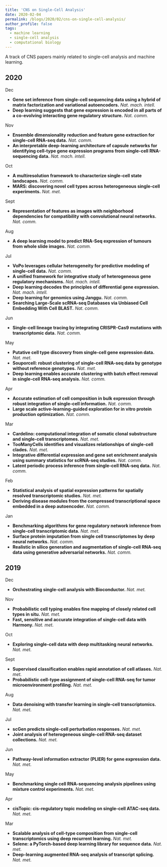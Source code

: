```yaml
---
title: 'CNS on Single-Cell Analysis'
date: 2020-02-04
permalink: /blogs/2020/02/cns-on-single-cell-analysis/
author_profile: false
tags:
  - machine learning
  - single-cell analysis
  - computational biology
---
```


A track of CNS papers mainly related to single-cell analysis and machine learning.


## 2020

Dec
- **Gene set inference from single-cell sequencing data using a hybrid of matrix factorization and variational autoencoders.** *Nat. mach. intell.*
- **Deep learning suggests that gene expression is encoded in all parts of a co-evolving interacting gene regulatory structure.** *Nat. comm.*

Nov
- **Ensemble dimensionality reduction and feature gene extraction for single-cell RNA-seq data.** *Nat. comm.*
- **An interpretable deep-learning architecture of capsule networks for identifying cell-type gene expression programs from single-cell RNA-sequencing data.** *Nat. mach. intell.*

Oct
- **A multiresolution framework to characterize single-cell state landscapes.** *Nat. comm.*
- **MARS: discovering novel cell types across heterogeneous single-cell experiments.** *Nat. met.*

Sept
- **Representation of features as images with neighborhood dependencies for compatibility with convolutional neural networks.** *Nat. comm.*

Aug
- **A deep learning model to predict RNA-Seq expression of tumours from whole slide images.** *Nat. comm.*

Jul
- **VoPo leverages cellular heterogeneity for predictive modeling of single-cell data.** *Nat. comm.*
- **A unified framework for integrative study of heterogeneous gene regulatory mechanisms.** *Nat. mach. intell.*
- **Deep learning decodes the principles of differential gene expression.** *Nat. mach. intell.*
- **Deep learning for genomics using Janggu.** *Nat. comm.*
- **Searching Large-Scale scRNA-seq Databases via Unbiased Cell Embedding With Cell BLAST.** *Nat. comm.*

Jun
- **Single-cell lineage tracing by integrating CRISPR-Cas9 mutations with transcriptomic data.** *Nat. comm.*

May
- **Putative cell type discovery from single-cell gene expression data.** *Nat. met.*
- **Souporcell: robust clustering of single-cell RNA-seq data by genotype without reference genotypes.** *Nat. met.*
- **Deep learning enables accurate clustering with batch effect removal in single-cell RNA-seq analysis.** *Nat. comm.*

Apr
- **Accurate estimation of cell composition in bulk expression through robust integration of single-cell information.** *Nat. comm.*
- **Large scale active-learning-guided exploration for in vitro protein production optimization.** *Nat. comm.*

Mar
- **Cardelino: computational integration of somatic clonal substructure and single-cell transcriptomes.** *Nat. met.*
- **TooManyCells identifies and visualizes relationships of single-cell clades.** *Nat. met.*
- **Integrative differential expression and gene set enrichment analysis using summary statistics for scRNA-seq studies.** *Nat. comm.*
- **Latent periodic process inference from single-cell RNA-seq data.** *Nat. comm.*

Feb
- **Statistical analysis of spatial expression patterns for spatially resolved transcriptomic studies.** *Nat. met.*
- **Deriving disease modules from the compressed transcriptional space embedded in a deep autoencoder.** *Nat. comm.*

Jan
- **Benchmarking algorithms for gene regulatory network inference from single-cell transcriptomic data.** *Nat. met.*
- **Surface protein imputation from single cell transcriptomes by deep neural networks.** *Nat. comm.*
- **Realistic in silico generation and augmentation of single-cell RNA-seq data using generative adversarial networks.** *Nat. comm.*

## 2019

Dec
- **Orchestrating single-cell analysis with Bioconductor.** *Nat. met.*

Nov
- **Probabilistic cell typing enables fine mapping of closely related cell types in situ.** *Nat. met.*
- **Fast, sensitive and accurate integration of single-cell data with Harmony.** *Nat. met.*

Oct
- **Exploring single-cell data with deep multitasking neural networks.** *Nat. met.*

Sept
- **Supervised classification enables rapid annotation of cell atlases.** *Nat. met.*
- **Probabilistic cell-type assignment of single-cell RNA-seq for tumor microenvironment profiling.** *Nat. met.*

Aug
- **Data denoising with transfer learning in single-cell transcriptomics.** *Nat. met.*

Jul
- **scGen predicts single-cell perturbation responses.** *Nat. met.*
- **Joint analysis of heterogeneous single-cell RNA-seq dataset collections.** *Nat. met.*

Jun
- **Pathway-level information extractor (PLIER) for gene expression data.** *Nat. met.*

May
- **Benchmarking single cell RNA-sequencing analysis pipelines using mixture control experiments.** *Nat. met.*

Apr
- **cisTopic: cis-regulatory topic modeling on single-cell ATAC-seq data.** *Nat. met.*

Mar
- **Scalable analysis of cell-type composition from single-cell transcriptomics using deep recurrent learning.** *Nat. met.*
- **Selene: a PyTorch-based deep learning library for sequence data.** *Nat. met.*
- **Deep-learning augmented RNA-seq analysis of transcript splicing.** *Nat. met.*







